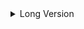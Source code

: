 <details>
  <summary>Long Version</summary>
 	    # Hype-SimpleDetails-Extension-Plugin--API
A Tumult Hype Extenion Project
  
    <summary> 



---

# Hype SimpleDetails Extension Plugin  API Documentation

## Introduction

This documentation explains the usage and functionality of **Hype SimpleDetails** Extension plugin API.

The Extension allows you to easily create HTML detail/summary elements in a Tumult Hype projects just using  text boxes in scenes, either inside a symbol or not. This plugin enables users to interactively display additional information  on their pages.

### Installation

To use this script, follow these steps:

1. Open your Tumult Hype project.
2. Go to the "Head HTML" section of your project.
3. Paste the provided script into the "Head HTML" section.

## Setting up Your Elements for Usage on a scene.

We use text boxes as the element for the HTML details/summary. To set up your elements:

1. Place text boxes (as many as you need) in your scenes where you want to add detail/summary elements.
2. Add the attribute `data-disclosure` to each text box. This designates it as a details element for the API.
3. Add a second attribute `data-id` to each text box. This attribute will be used as an individual ID for each text box.

Example Data-Id Key and Values

To clarify, here are some examples of data-id keys and values:

**Text box1 has**:

`data-disclosure` Additionl HTML attribute and no value
It also has the

``data-id`   Additionl HTML attribute with the value  of `foo1`  This unique data-id value identifies a text box

**Text box1 has:**

`data-disclosure` Additionl HTML attribute and no value
It also has the

``data-id`   with the value  of  `foo2`  This unique data-id value identifies another text box with the ID "foo2" 

## 



### **Symbol Instances**

Using  Detail/Summary Text box Elements Inside Symbol Instances.

You may want to use a text box inside a symbol and use multiple instances of the symbol within your project. Each with its own setup. 

 However, in this scenario, you MUST give each symbol instance the attribute `data-id` instead of giving the individual text boxes  used inside this attribute.

Note: It's essential to give each symbol instance a unique `data-id` value to distinguish it from other instances of the same symbol. This ensures that the API can identify and manipulate the text box within each instance of a symbol correctly.



To clarify, here are some examples of data-id keys and values:

One Instance of a symbol named **symbolFoo** has the 

``data-id`   Additionl HTML attribute with the value  of  `symFoo1`  This unique data-id value identifies this symbol with the ID "symFoo1" 

Because its a symbol instance with the `data-id` , the extension will look inside it for a text box with an Additionl HTML attribute  of `data-disclosure`

The text box does not need the `data-id` 

A second Instance of symbol named **symbolFoo** has the attribute:

``data-id`   with the value  of  `symFoo2`  This unique data-id value identifies this symbol with the ID "symFoo2" 

Because its a symbol instance with the `data-id` , the extension will look inside it for a text box with an Additionl HTML attribute  of `data-disclosure`

The text box does not need the `data-id` 



The two text boxes in symbol instances will be treated as individuals.  ( Even though they are techniclly the same text box since we are using a Symbol instance )

## 

## Constructing API Calls



**API Call Structure**

We can setup and call all the API calls to all the details in one  Hype function.

They are best called On Scene Load. You can either  add a On Scene Load action to run the Javascript function to each scene. Or use a Convenience HypeSceneLoad API call in the head.

i.e



```javascript
	<script>
	
//== The name of your hype function that loads the descriptions.
var My_Description_Function_Name = 'loadDisclosures'
	
/*== Convenience function to call your description loader function on all scene loads. */
function loadDesc(hypeDocument, element, event) {hypeDocument.functions()[My_Description_Function_Name](hypeDocument, element, event);return true;} if ("HYPE_eventListeners" in window === false) {window.HYPE_eventListeners = Array();}window.HYPE_eventListeners.push({ "type": "HypeSceneLoad", "callback": loadDesc });
</script>
```



Note if you have any details on scenes not yet displayed. The Browser will warn you that it cannot find said element. In most cases you should be able to ignore the warning. I have left it in just in case...



### API Call Construction 



To create detail/summary elements, construct API calls by defining the following variables:

- `targetElement`: The value  of either the containing symbol or the standalone text box's `data-id` attribute.
- `descriptionText`: The literal formatted text for the detail/summary. ( or string text if you so choose )
- `options`: Optional settings to style the resulting detail/summary.



API Options

**splitTextAtWordNumber**

This option specifies the number of leading words to display before the "Show more" button appears in the detail/summary element.
Usage Example: If you set splitTextAtWordNumber: 10, the detail/summary element will initially display the first 10 words of the text content. Users will then see the "Show more" button to reveal the remaining content.

**leadingTextColor** option

 This option allows you to set the color for the leading summary text in the detail/summary element.
Usage Example: Suppose you specify leadingTextColor: 'purple'. The text color of the initial summary will be purple. If you do not include this option, the text color will inherit from the Typography Inspector settings in Hype.

**followingTextColor** option

This option lets you set the color for the following summary text in the detail/summary element.



**Text Color Explained further**

Usage Example (With some Options Included): 

If you use 

```javascript
followingTextColor: 'blue'
```

While  omitting the **leadingTextColor**.

The color of the following summary text (after the "Show more" button) will be blue,

while the leading text  (before the "Show more" button ) color will follow the Hype Typography Inspector settings.

**fontSize** option

This option allows you to set the font size for the text within the detail/summary element.

If you set fontSize: '20px', the text within the element will have a font size of 20 pixels. 

However, please note that the font size will inherit from the Typography Inspector settings in Hype if you don't specify this option.

**Inheritance of Typography Inspector Settings**

When any of the text styling options **leadingTextColor**, **followingTextColor**, **fontSize** are  not explicitly defined in the API call, it will inherit the corresponding settings from the Typography Inspector in Hype.

For example, if you have set the text color to blue in the Typography Inspector and only include All text color for that detail/summery will inherited from Typography settings.

The use of these options allows you to customize text styling while still benefiting from the global typography settings within your Hype project by default,.



details/summaries will remain open when others are opened. You can override this behavior for individual details by setting the `acceptsAutoClose` option to `true`.



**acceptsAutoClose** option.

By default all details will open and close independently of each other. The **acceptsAutoClose** option allows for this to be overridden for each individual detail element. 



 **Scenario 1:**

- Detail A (acceptsAutoClose: true)
- Detail B (acceptsAutoClose option not included)
- Detail C (acceptsAutoClose: true)

Explanation:
When you open "Detail A" which has acceptsAutoClose set to true, it will close any other details that are also set to acceptsAutoClose:true. In this case, it will close "Detail C" because it also has acceptsAutoClose: true, but "Detail B" will remain open since it follows the default behavior of not auto closing. 

Additionally, opening or closing "Detail B" will also not affect the states of "Details A" and "C."

**Scenario 2:**

Detail A (acceptsAutoClose option not included)
Detail B (acceptsAutoClose option not included)
Detail C (acceptsAutoClose option not included)

Explanation:
In this scenario, when you open any of the details (A, B, or C), none will not affect the behavior of the others because the acceptsAutoCloseo ption is not included in any of them. Each detail operates independently, and opening one detail will not close any others. Any detail without the acceptsAutoClose option will act independently and not affect or be affected by any that do include the option.


## API construction Examples

**Example 1**

```javascript
// Define the attribute value for the target element
const targetAttributeValue_1 = "description1";

// Define the text containing the content for the detail/summary, including optional HTML formatting
var text1 = `This Detail is using the <b>acceptsAutoClose</b>  option. 
It will close when the other  acceptsAutoClose   details are clicked open.

<strong>This text is important!</strong>

<small>This is some smaller text.</small>

My favorite color is <del style='color:blue;'>blue</del> <ins style='color:orange;'>orange</ins>

This is <sup>superscripted</sup> text.

<p >This is inside a  &#60;p&#62; &#60;&#47;p&#62;  block </p>
<h1>This is H1 text</h1>

<span style='color:#FF2F92'>And will close any others that are using <b>acceptsAutoClose</b>  option when it is opened. It will not affect any that are not using the option</span>
`

// Call the setDescription function to set up a description for the target element
hypeDocument.setDescription(targetAttributeValue_1, text1, {
  splitTextAtWordNumber: 7, 
  acceptsAutoClose: true,
  leadingTextColor: 'purple',    // Set the color of the leading summary 
  followingTextColor: 'black',  // Set the color of the following summary 
  fontSize: '20px'              // Set the font size for the text
});
```

**Explanation:**

1. **Targeting the Element:** The `targetAttributeValue_1`  variable identifies the element with the attribute `data-id`  and the value  "description1"  in the HTML document. This element will be the target for adding the detail/summary to,  if it's a stand-alone text box which also has a `data-disclosure` attribute or if it's a symbol instance with the `data-id` attribute,   then the text box inside it, which should have the `data-disclosure` attribute  final will be the target.
2. **Text Content:** The `text1` variable contains the content for the detail/summary. It includes optional HTML-formatted text with various elements like headings, text formatting, and inline styles.
3. **Text Splitting**: The `splitTextAtWordNumber` option is set to 7, which means that after the 7th word in the content, a "Show more" button will appear to expand the remaing words when clicked.
4. **Setting Up the Detail/Summary:** The `hypeDocument.setDescription` function is called to set up the detail/summary for the specified target element.
5. **acceptsAutoClose** Option: The `acceptsAutoClose` option is set to `true`, indicating that this detail/summary will automatically close when other details with the same option are opened and will close others that also have this option when it is opened.
6. **Text Colors**: The `leadingTextColor` option is set to 'purple', which changes the color of the leading summary text. 
7. **Font Size**: The `fontSize` option is set to '20px', which specifies the font size for the text.

**Behavior Outcome**:

When the user interacts with the detail/summary element identified by `data-id="description1"`:
- The detail/summary text will be divided into two parts: leading and following text. The first 7 words will be displayed initially, and the rest will be hidden behind a "Show more" button. The Show More will change to Show less with a dimmed opacity.
- The summary text will appear in purple with a font size of 20px, and the following text will appear in black also with a font of 20px.
- If there are other detail elements  **with** the `acceptsAutoClose` option set to `true`, opening this detail will automatically close those other details with the same option.
- If there are details **without** the `acceptsAutoClose` option, they will not be affected by the opening or closing of this detail.

The result is an interactive detail/summary element with optional HTML formatting and specified behavior for different types of target elements.



**Example 2**

```javascript
// Define the attribute value for the target element
const targetAttributeIDValue_2 = "description2";

// Define the text containing the content for the detail/summary (plain text with new lines)
const text2 = `This Detail is not using the  acceptsAutoClose option.
It will remain open when the other details are clicked open.

It will not affect any that are  using the option`
;

 /*== Call the setDescription function to set up a description for the target element
   Specify optional customisation options */
setDescription(targetAttributeIDValue_2, text2, {
  splitTextAtWordNumber: 10,
  leadingTextColor: 'blue',     // Set the color of the leading summary
  fontSize: '16px'              // Set the font size for the text
});
```

**Expected Behavior:**

1. **Targeting the Element:** The `targetAttributeIDValue_2`  variable identifies the element with the attribute `data-id`  and the value  "description2"  in the HTML document. This element will be the target for adding the detail/summary to,  if it's a stand-alone text box which also has a `data-disclosure` attribute or if it's a symbol instance with the `data-id` attribute,   then the text box inside it, which should have the `data-disclosure` attribute  final will be the target.
2. **Content and Styling**: The content for the detail/summary is defined in the `text2` variable. It contains plain text with new lines and does not include any HTML markup or inline styling.
3. **Text Splitting**: The `splitTextAtWordNumber` option is set to 10, which means that after the 10th word in the content, a "Show more" button will appear to expand the remaing words when clicked.
4. **Text Colors**: The `leadingTextColor` option is set to 'blue', which changes the color of the leading summary text. The `followingTextColor` option is set to 'green', which changes the color of the following summary text.
6. **Font Size**: The `fontSize` option is set to '16px', which specifies the font size for the text.

**Behavior Outcome**:

- The detail/summary text will be divided into two parts: leading and following text. The first 10 words will be displayed initially, and the rest will be hidden behind a "Show more" button. The Show More will change to Show less with a dimmed opacity.

- The leading text will be in blue, while the following text will inherite  whatever text color is set in the Typoraphy Inspector settings.

- This detail/summary will not close automatically when other details are opened and will not close any others when it is opened.

  

  This example demonstrates how to set up a detail/summary for a plain text content with custom styling and behavior using the `setDescription` function.



In most cases you should use **splitTextAtWordNumber** option but it is optional so you can just have a Show More button initially.



## Global Auto Close Control

To globally control auto-closing, you can use the  the API call hypeDocument.descriptionAutoClose(true/false)  to turn it globally of or on.



Example JavaScript: where we are using a button with an id of turn off one one scene and another with a different id. They bot call this function.

```javascript
if (element.id == 'turnoff') {
  hypeDocument.descriptionAutoClose(false);
} else {
  hypeDocument.descriptionAutoClose(true);
}
```

This script allows you to toggle auto-closing behavior on or off  for any details that have been set to **acceptsAutoClose**

Turning on will not affect any details that where never set to **acceptsAutoClose**

---
  
    </summary>
   
   
  </details>
